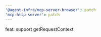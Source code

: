 ```yaml
---
'@agent-infra/mcp-server-browser': patch
'mcp-http-server': patch
---
```


feat: support getRequestContext
